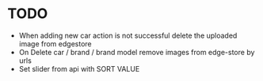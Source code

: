 # TODO

- When adding new car action is not successful delete the uploaded image from edgestore
- On Delete car / brand / brand model remove images from edge-store by urls
- Set slider from api with SORT VALUE

